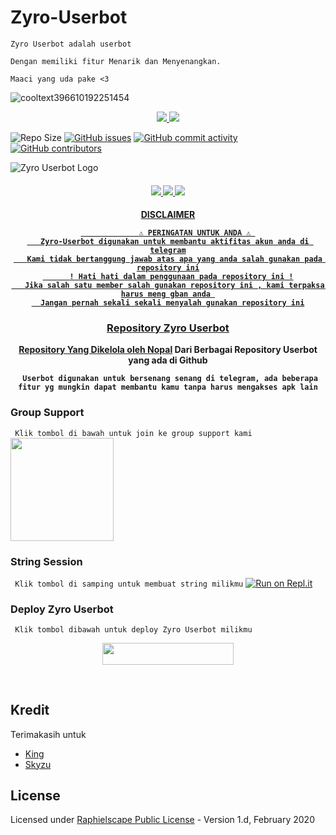 # Zyro-Userbot

`Zyro Userbot adalah userbot`

`Dengan memiliki fitur Menarik dan Menyenangkan.`

`Maaci yang uda pake <3`

</a>![cooltext396610192251454](https://user-images.githubusercontent.com/86257395/139540411-f65f2950-e980-441c-b986-d61bd299c4bd.png)

<p align="center">
  <a href="https://github.com/nopalle/Zyro-Userbot/fork">
    <img src="https://img.shields.io/github/forks/nopalle/Zyro-Userbot?label=Fork&style=social">
    
  <a href="https://github.com/nopalle/Zyro-Userbot">
    <img src="https://img.shields.io/github/stars/nopalle/Zyro-Userbot?style=social">
  </a>
</p>
  
  ![Repo Size](https://img.shields.io/github/repo-size/nopalle/Zyro-Userbot?&style=plastic&logo=github)
[![GitHub issues](https://img.shields.io/github/issues/nopalle/Zyro-Userbot?&style=plastic&logo=github)](https://github.com/nopalle/Zyro-Userbot/issues)
[![GitHub commit activity](https://img.shields.io/github/commit-activity/m/nopalle/Zyro-Userbot?&style=plastic&logo=github)](https://github.com/nopalle/Zyro-Userbot/graphs/commit-activity)
[![GitHub contributors](https://img.shields.io/github/contributors/nopalle/Zyro-Userbot?&style=plastic&logo=github)](https://GitHub.com/nopalle/Zyro-Userbot/graphs/contributors/)
<p align="center">
  
 ![Zyro Userbot Logo](https://telegra.ph/file/f71c25a6aa58bd5a89f6a.jpg)
  
  <h4 align="center">
    <a href="https://t.me/zyroscopebot" target="blank"><img src="https://img.shields.io/badge/BOT-Zyroscopebot-blue?&logo=Telegram"/>
    <a href="https://instagram.com/akbarnfal" target="blank"><img src="https://img.shields.io/badge/@akbarnfal-30302f?style=flat&logo=instagram"/>
    <a href="https://t.me/zyroupdate" target="blank"><img src="https://img.shields.io/badge/CH-Zyro Update-blue?&logo=Telegram"/>
  
 <h4 align="center"> DISCLAIMER </p>

```
             ⚠️ PERINGATAN UNTUK ANDA ⚠️ ️
   Zyro-Userbot digunakan untuk membantu aktifitas akun anda di telegram
   Kami tidak bertanggung jawab atas apa yang anda salah gunakan pada repository ini
      ! Hati hati dalam penggunaan pada repository ini !
   Jika salah satu member salah gunakan repository ini , kami terpaksa harus meng gban anda 
  Jangan pernah sekali sekali menyalah gunakan repository ini
```

### Repository Zyro Userbot
Repository Yang Dikelola oleh [Nopal](https://t.me/akbarnfal) Dari Berbagai Repository Userbot yang ada di Github 

`
Userbot digunakan untuk bersenang senang di telegram, ada beberapa fitur yg mungkin dapat membantu kamu tanpa harus mengakses apk lain`
      

### Group Support
      
`
Klik tombol di bawah untuk join ke group support kami`
   <a href="https://t.me/joinsinidongg"><img src="https://img.shields.io/badge/Grup%20Support%3F-Zyro-green?&style=flat-square?&logo=telegram" width=165px></a></p>
   
   
### String Session
      
`
Klik tombol di samping untuk membuat string milikmu`
   [![Run on Repl.it](https://repl.it/badge/github/STARKGANG/friday)](https://replit.com/@apisuserbot/String-Session?v=1)
      

### <p align="left"> Deploy Zyro Userbot</p>
      
`
Klik tombol dibawah untuk deploy Zyro Userbot milikmu`

<p align="center"><a href="https://heroku.com/deploy?template=https://github.com/nopalle/Zyro-Userbot/tree/Zyro-Userbot"> <img src="https://img.shields.io/badge/Deploy%20Ke%20Heroku-black?style=flat&logo=heroku" width="210" height="34.45" /></a></p>
      

<br>
</p>

      
## Kredit
      
  Terimakasih untuk 

*   [King](https://github.com/apisuserbot)
*   [Skyzu](https://github.com/Skzyuu)
      

## License
Licensed under [Raphielscape Public License](https://github.com/nopalle/Zyro-Userbot/blob/Zyro-Userbot/LICENSE) - Version 1.d, February 2020
   

